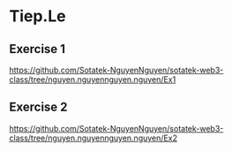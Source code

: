 # Tiep.Le

## Exercise 1
https://github.com/Sotatek-NguyenNguyen/sotatek-web3-class/tree/nguyen.nguyennguyen.nguyen/Ex1

## Exercise 2
https://github.com/Sotatek-NguyenNguyen/sotatek-web3-class/tree/nguyen.nguyennguyen.nguyen/Ex2
